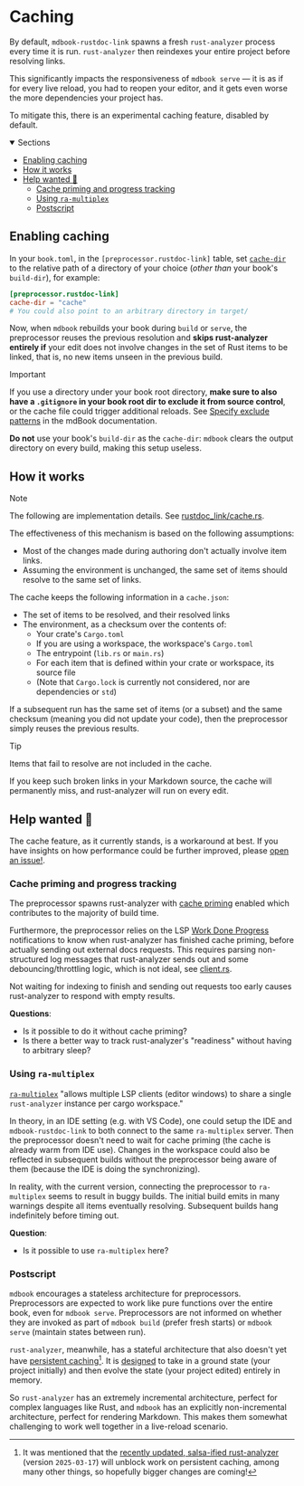 # Caching

By default, `mdbook-rustdoc-link` spawns a fresh `rust-analyzer` process every time it
is run. `rust-analyzer` then reindexes your entire project before resolving links.

This significantly impacts the responsiveness of `mdbook serve` — it is as if for every
live reload, you had to reopen your editor, and it gets even worse the more dependencies
your project has.

To mitigate this, there is an experimental caching feature, disabled by default.

<details class="toc" open>
  <summary>Sections</summary>

- [Enabling caching](#enabling-caching)
- [How it works](#how-it-works)
- [Help wanted 🙌](#help-wanted-)
  - [Cache priming and progress tracking](#cache-priming-and-progress-tracking)
  - [Using `ra-multiplex`](#using-ra-multiplex)
  - [Postscript](#postscript)

</details>

## Enabling caching

In your `book.toml`, in the `[preprocessor.rustdoc-link]` table, set
[`cache-dir`](configuration.md#cache-dir) to the relative path of a directory of your
choice (_other than_ your book's `build-dir`), for example:

```toml
[preprocessor.rustdoc-link]
cache-dir = "cache"
# You could also point to an arbitrary directory in target/
```

Now, when `mdbook` rebuilds your book during `build` or `serve`, the preprocessor reuses
the previous resolution and **skips rust-analyzer entirely if** your edit does not
involve changes in the set of Rust items to be linked, that is, no new items unseen in
the previous build.

> [!IMPORTANT]
>
> If you use a directory under your book root directory, **make sure to also have a
> `.gitignore` in your book root dir to exclude it from source control**, or the cache
> file could trigger additional reloads. See [Specify exclude
> patterns][specify-exclude-patterns] in the mdBook documentation.
>
> **Do not** use your book's `build-dir` as the `cache-dir`: `mdbook` clears the output
> directory on every build, making this setup useless.

## How it works

> [!NOTE]
>
> The following are implementation details. See
> [rustdoc_link/cache.rs](/crates/mdbookkit/src/bin/rustdoc_link/cache.rs).

The effectiveness of this mechanism is based on the following assumptions:

- Most of the changes made during authoring don't actually involve item links.
- Assuming the environment is unchanged, the same set of items should resolve to the
  same set of links.

The cache keeps the following information in a `cache.json`:

- The set of items to be resolved, and their resolved links
- The environment, as a checksum over the contents of:
  - Your crate's `Cargo.toml`
  - If you are using a workspace, the workspace's `Cargo.toml`
  - The entrypoint (`lib.rs` or `main.rs`)
  - For each item that is defined within your crate or workspace, its source file
  - (Note that `Cargo.lock` is currently not considered, nor are dependencies or `std`)

If a subsequent run has the same set of items (or a subset) and the same checksum
(meaning you did not update your code), then the preprocessor simply reuses the previous
results.

> [!TIP]
>
> Items that fail to resolve are not included in the cache.
>
> If you keep such broken links in your Markdown source, the cache will permanently
> miss, and rust-analyzer will run on every edit.

## Help wanted 🙌

The cache feature, as it currently stands, is a workaround at best. If you have insights
on how performance could be further improved, please [open an issue!][gh-issues].

### Cache priming and progress tracking

The preprocessor spawns rust-analyzer with [cache priming][ra-cache-priming] enabled
which contributes to the majority of build time.

Furthermore, the preprocessor relies on the LSP [Work Done
Progress][lsp-work-done-progress] notifications to know when rust-analyzer has finished
cache priming, before actually sending out external docs requests. This requires parsing
non-structured log messages that rust-analyzer sends out and some debouncing/throttling
logic, which is not ideal, see
[client.rs](/crates/mdbookkit/src/bin/rustdoc_link/client.rs#L142).

Not waiting for indexing to finish and sending out requests too early causes
rust-analyzer to respond with empty results.

**Questions**:

- Is it possible to do it without cache priming?
- Is there a better way to track rust-analyzer's "readiness" without having to arbitrary
  sleep?

### Using `ra-multiplex`

[`ra-multiplex`] "allows multiple LSP clients (editor windows) to share a single
`rust-analyzer` instance per cargo workspace."

In theory, in an IDE setting (e.g. with VS Code), one could setup the IDE and
`mdbook-rustdoc-link` to both connect to the same `ra-multiplex` server. Then the
preprocessor doesn't need to wait for cache priming (the cache is already warm from IDE
use). Changes in the workspace could also be reflected in subsequent builds without the
preprocessor being aware of them (because the IDE is doing the synchronizing).

In reality, with the current version, connecting the preprocessor to `ra-multiplex`
seems to result in buggy builds. The initial build emits in many warnings despite all
items eventually resolving. Subsequent builds hang indefinitely before timing out.

**Question**:

- Is it possible to use `ra-multiplex` here?

### Postscript

`mdbook` encourages a stateless architecture for preprocessors. Preprocessors are
expected to work like pure functions over the entire book, even for `mdbook serve`.
Preprocessors are not informed on whether they are invoked as part of `mdbook build`
(prefer fresh starts) or `mdbook serve` (maintain states between run).

`rust-analyzer`, meanwhile, has a stateful architecture that also doesn't yet have
[persistent caching][ra-persistent-cache][^1]. It is [designed][ra-architecture] to take
in a ground state (your project initially) and then evolve the state (your project
edited) entirely in memory.

So `rust-analyzer` has an extremely incremental architecture, perfect for complex
languages like Rust, and `mdbook` has an explicitly non-incremental architecture,
perfect for rendering Markdown. This makes them somewhat challenging to work well
together in a live-reload scenario.

[^1]:
    It was mentioned that the [recently updated, salsa-ified rust-analyzer][salsa]
    (version `2025-03-17`) will unblock work on persistent caching, among many other
    things, so hopefully bigger changes are coming!

<!-- prettier-ignore-start -->

[gh-issues]: https://github.com/tonywu6/mdbookkit/issues
[lsp-work-done-progress]: https://microsoft.github.io/language-server-protocol/specifications/lsp/3.17/specification/#workDoneProgress
[ra-architecture]: https://rust-analyzer.github.io/book/contributing/architecture.html#:~:text=The%20analyzer%20keeps%20all%20this%20input%20data%20in%20memory%20and%20never%20does%20any%20IO.
[ra-cache-priming]: https://rust-analyzer.github.io/book/configuration.html?highlight=cache%20priming#configuration
[ra-persistent-cache]: https://github.com/rust-lang/rust-analyzer/issues/4712
[`ra-multiplex`]: https://github.com/pr2502/ra-multiplex
[salsa]: https://rust-analyzer.github.io/thisweek/2025/03/17/changelog-277.html
[specify-exclude-patterns]: https://rust-lang.github.io/mdBook/cli/serve.html#specify-exclude-patterns

<!-- prettier-ignore-end -->
